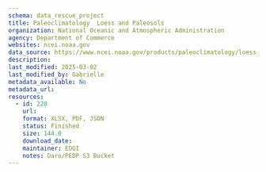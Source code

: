 ```yaml
---
schema: data_rescue_project 
title: Paleoclimatology  Loess and Paleosols
organization: National Oceanic and Atmospheric Administration
agency: Department of Commerce
websites: ncei.noaa.gov
data_source: https://www.ncei.noaa.gov/products/paleoclimatology/loess-paleosols
description: 
last_modified: 2025-03-02
last_modified_by: Gabrielle
metadata_available: No
metadata_url: 
resources:
  - id: 228
    url: 
    format: XLSX, PDF, JSON
    status: Finished
    size: 144.0
    download_date: 
    maintainer: EDGI
    notes: Daro/PEDP S3 Bucket
---
```

